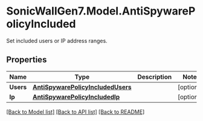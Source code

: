 # SonicWallGen7.Model.AntiSpywarePolicyIncluded
Set included users or IP address ranges.

## Properties

Name | Type | Description | Notes
------------ | ------------- | ------------- | -------------
**Users** | [**AntiSpywarePolicyIncludedUsers**](AntiSpywarePolicyIncludedUsers.md) |  | [optional] 
**Ip** | [**AntiSpywarePolicyIncludedIp**](AntiSpywarePolicyIncludedIp.md) |  | [optional] 

[[Back to Model list]](../README.md#documentation-for-models) [[Back to API list]](../README.md#documentation-for-api-endpoints) [[Back to README]](../README.md)

